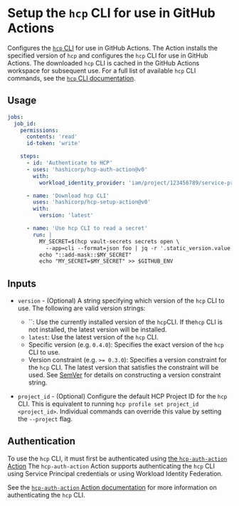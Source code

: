 # Setup the `hcp` CLI for use in GitHub Actions

Configures the [`hcp` CLI](https://developer.hashicorp.com/hcp/docs/cli) for use
in GitHub Actions. The Action installs the specified version of `hcp` and
configures the `hcp` CLI for use in GitHub Actions. The downloaded `hcp` CLI is
cached in the GitHub Actions workspace for subsequent use. For a full list of
available `hcp` CLI commands, see the
[`hcp` CLI documentation](https://developer.hashicorp.com/hcp/docs/cli/commands).

## Usage

```yaml
jobs:
  job_id:
    permissions:
      contents: 'read'
      id-token: 'write'

    steps:
      - id: 'Authenticate to HCP'
      - uses: 'hashicorp/hcp-auth-action@v0'
        with:
          workload_identity_provider: 'iam/project/123456789/service-principal/my-sp/workload-identity-provider/github'

      - name: 'Download hcp CLI'
        uses: 'hashicorp/hcp-setup-action@v0'
        with:
          version: 'latest'

      - name: 'Use hcp CLI to read a secret'
        run: |
          MY_SECRET=$(hcp vault-secrets secrets open \
            --app=cli --format=json foo | jq -r '.static_version.value')
          echo "::add-mask::$MY_SECRET"
          echo "MY_SECRET=$MY_SECRET" >> $GITHUB_ENV
```

## Inputs

- `version` - (Optional) A string specifying which version of the `hcp` CLI to
  use. The following are valid version strings:

  - ``: Use the currently installed version of the `hcp`CLI. If the`hcp` CLI is
    not installed, the latest version will be installed.
  - `latest`: Use the latest version of the `hcp` CLI.
  - Specific version (e.g. `0.4.0`): Specifies the exact version of the `hcp`
    CLI to use.
  - Version constraint (e.g. `>= 0.3.0`): Specifies a version constraint for the
    `hcp` CLI. The latest version that satisfies the constraint will be used.
    See [SemVer](https://www.npmjs.com/package/semver) for details on
    constructing a version constraint string.

- `project_id` - (Optional) Configure the default HCP Project ID for the `hcp`
  CLI. This is equivalent to running `hcp profile set project_id <project_id>`.
  Individual commands can override this value by setting the `--project` flag.

## Authentication

To use the `hcp` CLI, it must first be authenticated using
[the `hcp-auth-action` Action](https://github.com/hashicorp/hcp-auth-action) The
`hcp-auth-action` Action supports authenticating the `hcp` CLI using Service
Principal credentials or using Workload Identity Federation.

See the
[`hcp-auth-action` Action documentation](https://github.com/hashicorp/hcp-auth-action)
for more information on authenticating the `hcp` CLI.
